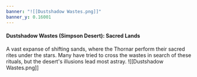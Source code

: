 ```yaml
---
banner: "![[Dustshadow Wastes.png]]"
banner_y: 0.16001
---
```

#### Dustshadow Wastes (Simpson Desert): Sacred Lands

A vast expanse of shifting sands, where the Thornar perform their sacred rites under the stars. Many have tried to cross the wastes in search of these rituals, but the desert's illusions lead most astray.
![[Dustshadow Wastes.png]]